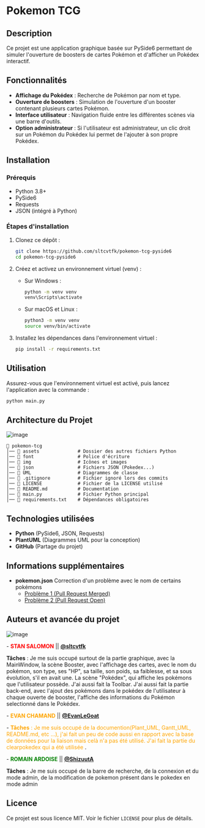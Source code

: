 # Pokemon TCG

## Description

Ce projet est une application graphique basée sur PySide6 permettant de simuler l'ouverture de boosters de cartes Pokémon et d'afficher un Pokédex interactif.

## Fonctionnalités

- **Affichage du Pokédex** : Recherche de Pokémon par nom et type.
- **Ouverture de boosters** : Simulation de l'ouverture d'un booster contenant plusieurs cartes Pokémon.
- **Interface utilisateur** : Navigation fluide entre les différentes scènes via une barre d'outils.
- **Option administrateur** : Si l'utilisateur est administrateur, un clic droit sur un Pokémon du Pokédex lui permet de l'ajouter à son propre Pokédex.

## Installation

### Prérequis

- Python 3.8+
- PySide6
- Requests
- JSON (intégré à Python)
### Étapes d'installation

1. Clonez ce dépôt :
   ```sh
   git clone https://github.com/sltcvtfk/pokemon-tcg-pyside6
   cd pokemon-tcg-pyside6
   ```
2. Créez et activez un environnement virtuel (venv) :

   - Sur Windows :
     ```sh
     python -m venv venv
     venv\Scripts\activate
     ```
   - Sur macOS et Linux :
     ```sh
     python3 -m venv venv
     source venv/bin/activate
     ```

3. Installez les dépendances dans l'environnement virtuel :
   ```sh
   pip install -r requirements.txt
   ```

## Utilisation

Assurez-vous que l'environnement virtuel est activé, puis lancez l'application avec la commande :

```sh
python main.py
```


## Architecture du Projet

![image](https://github.com/user-attachments/assets/632d3744-d0c0-4fa2-a5bd-c6416014ff40)



```
📂 pokemon-tcg       
│── 📂 assets              # Dossier des autres fichiers Python
│── 📂 font                # Police d'écriture
│── 📂 img                 # Icônes et images
│── 📂 json                # Fichiers JSON (Pokedex...)
│── 📂 UML                 # Diagrammes de classe
│── 📜 .gitignore          # Fichier ignoré lors des commits
│── 📜 LICENSE             # Fichier de la LICENSE utilisé
│── 📜 README.md           # Documentation       
│── 📜 main.py             # Fichier Python principal
│── 📜 requirements.txt    # Dépendances obligatoires           
```




## Technologies utilisées

- **Python** (PySide6, JSON, Requests)
- **PlantUML** (Diagrammes UML pour la conception)
- **GitHub** (Partage du projet)

## Informations supplémentaires

- **pokemon.json** Correction d'un problème avec le nom de certains pokémons
   - [Problème 1 (Pull Request Merged)](https://github.com/Purukitto/pokemon-data.json/pull/27/files)
   - [Problème 2 (Pull Request Open)](https://github.com/Purukitto/pokemon-data.json/pull/28/files)
  
## Auteurs et avancée du projet
![image](https://github.com/user-attachments/assets/22a21f22-6e72-403d-bcb1-084e4c5cc2d3)

-<span style="color:red">
**STAN SALOMON** 
</span> || [**@sltcvtfk**](https://github.com/sltcvtfk)

**Tâches** :  Je me suis occupé surtout de la partie graphique, avec la MainWindow, la scène Booster, avec l'affichage des cartes, avec le nom du pokémon, son type, ses "HP", sa taille, son poids, sa faiblesse, et sa sous évolution, s'il en avait une. La scène "Pokédex", qui affiche les pokémons que l'utilisateur possède. J'ai aussi fait la Toolbar. J'ai aussi fait la partie back-end, avec l'ajout des pokémons dans le pokédex de l'utilisateur à chaque ouverte de booster, l'affiche des informations du Pokémon selectionné dans le Pokédex. 

-<span style="color:orange">
**EVAN CHAMAND**
</span> || [**@EvanLeGoat**](https://github.com/EvanLeGoat) 

-<span style="color:orange">
**Tâches** : Je me suis occupé de la documention(Plant_UML, Gantt_UML, README.md, etc ...), j'ai fait un peu de code aussi en rapport avec la base de données pour la liaison mais celà n'a pas été utilisé. J'ai fait la partie du clearpokedex qui a été utilisée
</span>.

-<span style="color:green">
**ROMAIN ARDOISE** 
</span> || [**@ShizuutA**](https://github.com/ShizuutA)

**Tâches** : Je me suis occupé de la barre de recherche, de la connexion et du mode admin, de la modification de pokemon présent dans le pokedex en mode admin

## Licence

Ce projet est sous licence MIT. Voir le fichier `LICENSE` pour plus de détails.
